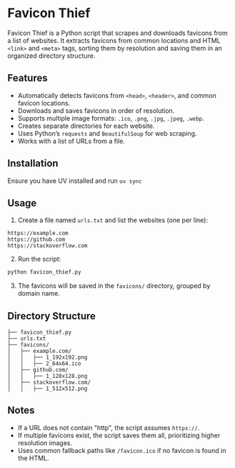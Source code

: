 # Favicon Thief

Favicon Thief is a Python script that scrapes and downloads favicons from a list of websites. It extracts favicons from common locations and HTML `<link>` and `<meta>` tags, sorting them by resolution and saving them in an organized directory structure.

## Features
- Automatically detects favicons from `<head>`, `<header>`, and common favicon locations.
- Downloads and saves favicons in order of resolution.
- Supports multiple image formats: `.ico`, `.png`, `.jpg`, `.jpeg`, `.webp`.
- Creates separate directories for each website.
- Uses Python’s `requests` and `BeautifulSoup` for web scraping.
- Works with a list of URLs from a file.

## Installation
Ensure you have UV installed and run `uv sync`

## Usage
1. Create a file named `urls.txt` and list the websites (one per line):

```
https://example.com
https://github.com
https://stackoverflow.com
```

2. Run the script:

```sh
python favicon_thief.py
```

3. The favicons will be saved in the `favicons/` directory, grouped by domain name.

## Directory Structure
```
├── favicon_thief.py
├── urls.txt
├── favicons/
│   ├── example.com/
│   │   ├── 1_192x192.png
│   │   ├── 2_64x64.ico
│   ├── github.com/
│   │   ├── 1_128x128.png
│   ├── stackoverflow.com/
│   │   ├── 1_512x512.png
```

## Notes
- If a URL does not contain "http", the script assumes `https://`.
- If multiple favicons exist, the script saves them all, prioritizing higher resolution images.
- Uses common fallback paths like `/favicon.ico` if no favicon is found in the HTML.